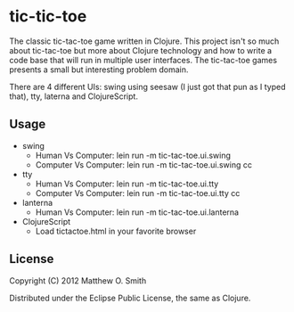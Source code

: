 # tic-tic-toe

The classic tic-tac-toe game written in Clojure.  This project isn't so much about tic-tac-toe but more about Clojure
technology and how to write a code base that will run in multiple user interfaces.  The tic-tac-toe games presents a 
small but interesting problem domain.

There are 4 different UIs: swing using seesaw (I just got that pun as I typed that), tty, laterna and ClojureScript.

## Usage

* swing
    * Human Vs Computer: lein run -m tic-tac-toe.ui.swing 
    * Computer Vs Computer: lein run -m tic-tac-toe.ui.swing cc
* tty
    * Human Vs Computer: lein run -m tic-tac-toe.ui.tty 
    * Computer Vs Computer: lein run -m tic-tac-toe.ui.tty cc
* lanterna
    * Human Vs Computer: lein run -m tic-tac-toe.ui.lanterna
* ClojureScript
    * Load tictactoe.html in your favorite browser

## License

Copyright (C) 2012 Matthew O. Smith

Distributed under the Eclipse Public License, the same as Clojure.

